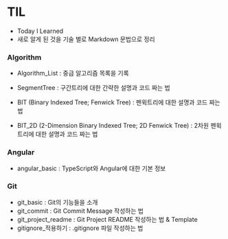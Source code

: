 # TIL
* Today I Learned
* 새로 알게 된 것을 기술 별로 Markdown 문법으로 정리



### Algorithm

* Algorithm_List
  : 중급 알고리즘 목록을 기록
* SegmentTree
  : 구간트리에 대한 간략한 설명과 코드 짜는 법

* BIT (Binary Indexed Tree; Fenwick Tree)
  : 펜윅트리에 대한 설명과 코드 짜는 법
* BIT_2D (2-Dimension Binary Indexed Tree; 2D Fenwick Tree)
  : 2차원 펜윅트리에 대한 설명과 코드 짜는 법

### Angular

* angular_basic
  : TypeScript와 Angular에 대한 기본 정보



### Git

* git_basic
  : Git의 기능들을 소개
* git_commit
  : Git Commit Message 작성하는 법
* git_project_readme
  : Git Project README 작성하는 법 & Template
* gitignore_적용하기
  : .gitignore 파일 작성하는 법